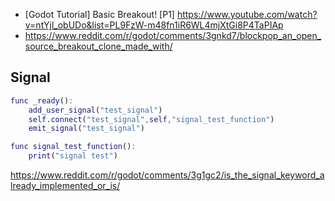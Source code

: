 - [Godot Tutorial] Basic Breakout! [P1] https://www.youtube.com/watch?v=ntYjl_obUDo&list=PL9FzW-m48fn1iR6WL4mjXtGi8P4TaPIAp
- https://www.reddit.com/r/godot/comments/3gnkd7/blockpop_an_open_source_breakout_clone_made_with/

## Signal

```gd
func _ready():
    add_user_signal("test_signal")
    self.connect("test_signal",self,"signal_test_function")
    emit_signal("test_signal")

func signal_test_function():
    print("signal test")
```

https://www.reddit.com/r/godot/comments/3g1gc2/is_the_signal_keyword_already_implemented_or_is/
